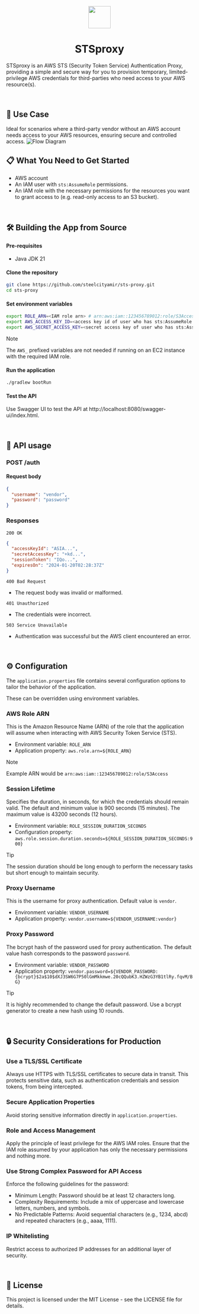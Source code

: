 <div align="center">
<img height="60" src="https://github.com/steelcityamir/sts-proxy/assets/54147931/938fd461-02bc-487e-bb03-e1b4c2ed4bb1">
<h1 align="center">STSproxy</h1>
</div>

STSproxy is an AWS STS (Security Token Service) Authentication Proxy, providing a simple and secure way for you to provision temporary, limited-privilege AWS credentials for third-parties who need access to your AWS resource(s).

<br />
 
## 🌟 Use Case
Ideal for scenarios where a third-party vendor without an AWS account needs access to your AWS resources, ensuring secure and controlled access.
![Flow Diagram](https://github.com/steelcityamir/sts-proxy/assets/54147931/a37cf74d-a9bd-4907-8e63-e5a9fbd86b20)



## 📋 What You Need to Get Started
- AWS account
- An IAM user with `sts:AssumeRole` permissions.
- An IAM role with the necessary permissions for the resources you want to grant access to (e.g. read-only access to an S3 bucket).

<br />

<!---
##  🐳 Running with Docker 
#### Create .env file
```
ROLE_ARN=<IAM role arn> # arn:aws:iam::123456789012:role/S3Access
AWS_ACCESS_KEY_ID=<access key id of user who has sts:AssumeRole permission>
AWS_SECRET_ACCESS_KEY=<secret access key of user who has sts:AssumeRole permission>
```

> [!NOTE]
> The `AWS_` prefixed variables are not needed if running on an EC2 instance with the required IAM role.

#### Run the Docker container
```bash
docker run -d -p 8080:8080 --env-file .env --name sts-proxy codebyamir/sts-proxy
```


#### Test the API
Use Swagger UI to test the API at http://localhost:8080/swagger-ui/index.html.

 <br />
--->

## 🛠️ Building the App from Source

#### Pre-requisites
- Java JDK 21
  
#### Clone the repository
```bash
git clone https://github.com/steelcityamir/sts-proxy.git
cd sts-proxy
```

#### Set environment variables
```bash
export ROLE_ARN=<IAM role arn> # arn:aws:iam::123456789012:role/S3Access
export AWS_ACCESS_KEY_ID=<access key id of user who has sts:AssumeRole permission>
export AWS_SECRET_ACCESS_KEY=<secret access key of user who has sts:AssumeRole permission>
```

> [!NOTE]
> The `AWS_` prefixed variables are not needed if running on an EC2 instance with the required IAM role.


#### Run the application
```bash
./gradlew bootRun
```

#### Test the API
Use Swagger UI to test the API at http://localhost:8080/swagger-ui/index.html.

<br />

## 🚀 API usage

### POST /auth

#### Request body

```json
{
  "username": "vendor", 
  "password": "password"
}
```

### Responses

``200 OK``
```json
{
  "accessKeyId": "ASIA...",
  "secretAccessKey": "+kd...",
  "sessionToken": "IQo...",
  "expiresOn": "2024-01-20T02:28:37Z"
}
```

``400 Bad Request``
- The request body was invalid or malformed.

``401 Unauthorized``
- The credentials were incorrect.

``503 Service Unavailable``
- Authentication was successful but the AWS client encountered an error.

<br />

## ⚙️ Configuration

The `application.properties` file contains several configuration options to tailor the behavior of the application. 

These can be overridden using environment variables.

### AWS Role ARN
This is the Amazon Resource Name (ARN) of the role that the application will assume when interacting with AWS Security Token Service (STS).

- Environment variable: `ROLE_ARN`
- Application property: `aws.role.arn=${ROLE_ARN}`

> [!NOTE]
> Example ARN would be `arn:aws:iam::123456789012:role/S3Access`

### Session Lifetime

Specifies the duration, in seconds, for which the credentials should remain valid.  The default and minimum value is 900 seconds (15 minutes).   The maximum value is 43200 seconds (12 hours).

- Environment variable: `ROLE_SESSION_DURATION_SECONDS`
- Configuration property: `aws.role.session.duration.seconds=${ROLE_SESSION_DURATION_SECONDS:900}`

> [!TIP]
> The session duration should be long enough to perform the necessary tasks but short enough to maintain security.

### Proxy Username
This is the username for proxy authentication. Default value is `vendor`.

- Environment variable: `VENDOR_USERNAME`
- Application property: `vendor.username=${VENDOR_USERNAME:vendor}`


### Proxy Password

The bcrypt hash of the password used for proxy authentication. The default value hash corresponds to the password `password`.

- Environment variable: `VENDOR_PASSWORD`
- Application property: `vendor.password=${VENDOR_PASSWORD:{bcrypt}$2a$10$dXJ3SW6G7P50lGmMkkmwe.20cQQubK3.HZWzG3YB1tlRy.fqvM/BG}`


> [!TIP]
> It is highly recommended to change the default password. Use a bcrypt generator to create a new hash using 10 rounds.

<br />

## 🔒 Security Considerations for Production

### Use a TLS/SSL Certificate
Always use HTTPS with TLS/SSL certificates to secure data in transit. This protects sensitive data, such as authentication credentials and session tokens, from being intercepted.

### Secure Application Properties
Avoid storing sensitive information directly in `application.properties`.

### Role and Access Management
Apply the principle of least privilege for the AWS IAM roles. Ensure that the IAM role assumed by your application has only the necessary permissions and nothing more.

### Use Strong Complex Password for API Access
Enforce the following guidelines for the password:
- Minimum Length: Password should be at least 12 characters long.
- Complexity Requirements: Include a mix of uppercase and lowercase letters, numbers, and symbols.
- No Predictable Patterns: Avoid sequential characters (e.g., 1234, abcd) and repeated characters (e.g., aaaa, 1111).

### IP Whitelisting
Restrict access to authorized IP addresses for an additional layer of security.

<br />

## 📄 License
This project is licensed under the MIT License - see the LICENSE file for details.
